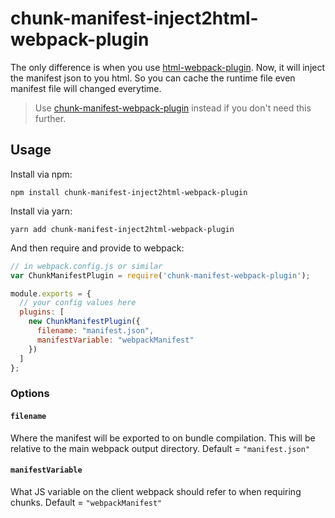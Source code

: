 # chunk-manifest-inject2html-webpack-plugin

The only difference is when you use [html-webpack-plugin](https://github.com/jantimon/html-webpack-plugin#events). Now, it will inject the manifest json to you html. So you can cache the runtime file even manifest file will changed everytime.

> Use [chunk-manifest-webpack-plugin](https://github.com/soundcloud/chunk-manifest-webpack-plugin) instead if you don't need this further.
## Usage

Install via npm:

```shell
npm install chunk-manifest-inject2html-webpack-plugin
```

Install via yarn:

```shell
yarn add chunk-manifest-inject2html-webpack-plugin
```

And then require and provide to webpack:

```javascript
// in webpack.config.js or similar
var ChunkManifestPlugin = require('chunk-manifest-webpack-plugin');

module.exports = {
  // your config values here
  plugins: [
    new ChunkManifestPlugin({
      filename: "manifest.json",
      manifestVariable: "webpackManifest"
    })
  ]
};
```

### Options

#### `filename`

Where the manifest will be exported to on bundle compilation. This will be relative to the main webpack output directory. Default = `"manifest.json"`

#### `manifestVariable`

What JS variable on the client webpack should refer to when requiring chunks. Default = `"webpackManifest"`
